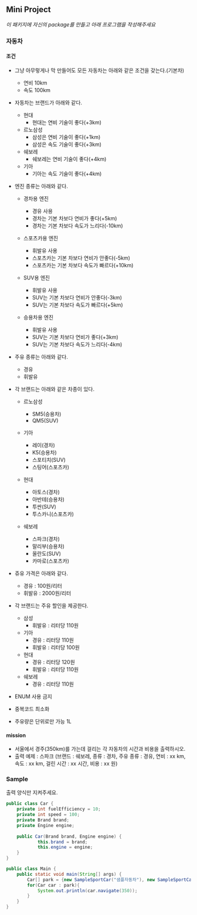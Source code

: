 ## Mini Project

*이 패키지에 자신의 package를 만들고 아래 프로그램을 작성해주세요*

### 자동차

#### 조건

- 그냥 아무렇게나 막 만들어도 모든 자동차는 아래와 같은 조건을 갖는다.(기본차)
    - 연비 10km
    - 속도 100km

- 자동차는 브랜드가 아래와 같다.
    - 현대
        - 현대는 연비 기술이 좋다(+3km)
    - 르노삼성
        - 삼성은 연비 기술이 좋다(+1km)
        - 삼성은 속도 기술이 좋다(+3km)
    - 쉐보레
        - 쉐보레는 연비 기술이 좋다(+4km)
    - 기아
        - 기아는 속도 기술이 좋다(+4km)
    
- 엔진 종류는 아래와 같다.
    - 경차용 엔진
        - 경유 사용
        - 경차는 기본 차보다 연비가 좋다(+5km)
        - 경차는 기본 차보다 속도가 느리다(-10km)
    - 스포츠카용 엔진
        - 휘발유 사용
        - 스포츠카는 기본 차보다 연비가 안좋다(-5km)
        - 스포츠카는 기본 차보다 속도가 빠르다(+10km)
    - SUV용 엔진
        - 휘발유 사용
        - SUV는 기본 차보다 연비가 안좋다(-3km)
        - SUV는 기본 차보다 속도가 빠르다(+5km)
        
    - 승용차용 엔진
        - 휘발유 사용
        - SUV는 기본 차보다 연비가 좋다(+3km)
        - SUV는 기본 차보다 속도가 느리다(-4km)
    
- 주유 종류는 아래와 같다.
    - 경유
    - 휘발유
    
- 각 브랜드는 아래와 같은 차종이 있다.

    - 르노삼성
        - SM5(승용차)
        - QM5(SUV)
    
    - 기아
    
        - 레이(경차)
        - K5(승용차)
        - 스포티치(SUV)
        - 스팅어(스포츠카)
    
    - 현대
    
        - 아토스(경차)
        - 아반테(승용차)
        - 투싼(SUV)
        - 투스카니(스포츠카)
        
    - 쉐보레 
        - 스파크(경차)
        - 말리부(승용차)
        - 올란도(SUV)
        - 카마로(스포츠카)
        
- 쥬유 가격은 아래와 같다.

    - 경유 : 100원/리터
    - 휘발유 : 2000원/리터
    
- 각 브랜드는 주유 할인을 제공한다.

    - 삼성
        - 휘발유 : 리터당 110원
    - 기아
        - 경유 : 리터당 110원
        - 휘발유 : 리터당 100원
    - 현대
        - 경유 : 리터당 120원
        - 휘발유 : 리터당 110원
    - 쉐보레
        - 경유 : 리터당 110원
        
        
- ENUM 사용 금지
- 중복코드 최소화
- 주유량은 단위로만 가능 1L

#### mission

- 서울에서 경주(350km)를 가는데 걸리는 각 자동차의 시간과 비용을 출력하시오.
- 출력 예제 : 스파크 (브랜드 : 쉐보레, 종류 : 경차, 주유 종류 : 경유, 연비 : xx km, 속도 : xx km, 걸린 시간 : xx 시간, 비용 : xx 원)

### Sample

출력 양식만 지켜주세요.

```java
public class Car {
    private int fuelEfficiency = 10;
    private int speed = 100;
    private Brand brand;
    private Engine engine;
    
    public Car(Brand brand, Engine engine) {
            this.brand = brand;
            this.engine = engine;
    }
}

public class Main {
    public static void main(String[] args) {
        Car[] park = {new SampleSportCar("샘플자동차"), new SampleSportCar("샘플자동차2")};
        for(Car car : park){
            System.out.println(car.navigate(350));
        }
    }
}
```